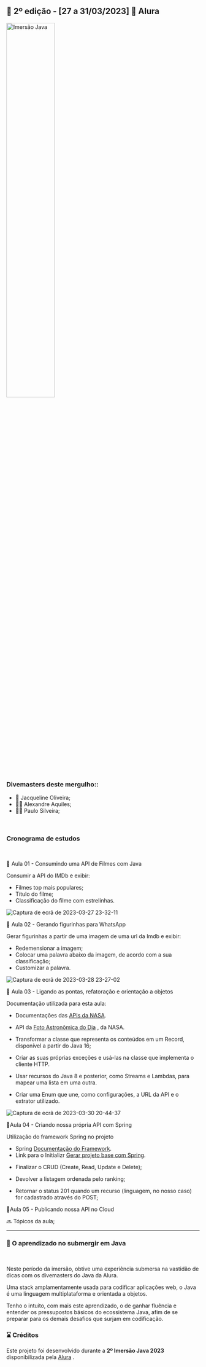 ## 📎 2º edição - [27 a 31/03/2023] 📍 ​Alura


<p align="justify"> <img width="50%" alt="Imersão Java" src="https://www.alura.com.br/assets/img/imersao-java/imersao-logo.1676983691.svg"> </p>

### Divemasters deste mergulho::

- 👩 Jacqueline Oliveira; 
- 🧔‍♂️ Alexandre Aquiles;
- 🧔‍♂️ Paulo Silveira;

<br>

### Cronograma de estudos

<br>

<p>🧭​ Aula 01 - Consumindo uma API de Filmes com Java

Consumir a API do IMDb e exibir:

* Filmes top mais populares;
* Título do filme;
* Classificação do filme com estrelinhas.

![Captura de ecrã de 2023-03-27 23-32-11](https://user-images.githubusercontent.com/70113922/228114102-a95e4377-2e61-48c1-85cd-1b0d0b2c0dc6.png)


<p>🧭​ Aula 02 - Gerando figurinhas para WhatsApp

Gerar figurinhas a partir de uma imagem de uma url da Imdb e exibir:

* Redemensionar a imagem;
* Colocar uma palavra abaixo da imagem, de acordo com a sua classificação;
* Customizar a palavra.

![Captura de ecrã de 2023-03-28 23-27-02](https://user-images.githubusercontent.com/70113922/228413173-86f00eb9-af17-4991-9f9a-9e08a001486d.png)

<p>🧭​ Aula 03 -  Ligando as pontas, refatoração e orientação a objetos

Documentação utilizada para esta aula:

* Documentações das [APIs da NASA](https://api.nasa.gov/).
* API da [Foto Astronômica do Dia](https://api.nasa.gov/planetary/apod?api_key=DEMO_KEY) , da NASA.

* Transformar a classe que representa os conteúdos em um Record, disponível a partir do Java 16;
* Criar as suas próprias exceções e usá-las na classe que implementa o cliente HTTP.

* Usar recursos do Java 8 e posterior, como Streams e Lambdas, para mapear uma lista em uma outra.

* Criar uma Enum que une, como configurações, a URL da API e o extrator utilizado.

![Captura de ecrã de 2023-03-30 20-44-37](https://user-images.githubusercontent.com/70113922/228993866-2bed07cf-8f63-4034-936d-398757c5fd5c.png)


<p>🧭​Aula 04 - Criando nossa própria API com Spring

Utilização do framework Spring no projeto

- Spring [Documentação do Framework](https://spring.io/).
- Link para o Initializr [Gerar projeto base com Spring](https://start.spring.io/).

* Finalizar o CRUD (Create, Read, Update e Delete);
* Devolver a listagem ordenada pelo ranking;

* Retornar o status 201 quando um recurso (linguagem, no nosso caso) for cadastrado através do POST;

<p>🧭​Aula 05 - Publicando nossa API no Cloud

 🔜 Tópicos da aula;

---


### 📝 O aprendizado no submergir em Java

<br>

<p>  Neste período da imersão, obtive uma experiência submersa na vastidão de dicas com os divemasters do Java da Alura. 

<p>Uma stack amplamentamente usada para codificar aplicações web, o Java é uma linguagem multiplataforma e orientada a objetos. 

<p> Tenho o intuito, com mais este aprendizado, o de ganhar fluência e entender os pressupostos básicos do ecossistema Java, afim de se preparar para os demais desafios que surjam em codificação.

### ⌛️ Créditos
Este projeto foi desenvolvido durante a <b>2º Imersão Java 2023</b> disponibilizada pela [Alura](https://www.alura.com.br) .
